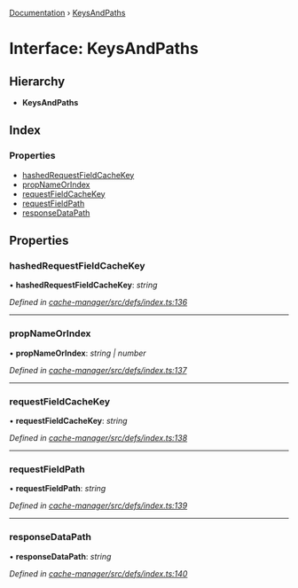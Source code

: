[Documentation](../README.md) › [KeysAndPaths](keysandpaths.md)

# Interface: KeysAndPaths

## Hierarchy

* **KeysAndPaths**

## Index

### Properties

* [hashedRequestFieldCacheKey](keysandpaths.md#hashedrequestfieldcachekey)
* [propNameOrIndex](keysandpaths.md#propnameorindex)
* [requestFieldCacheKey](keysandpaths.md#requestfieldcachekey)
* [requestFieldPath](keysandpaths.md#requestfieldpath)
* [responseDataPath](keysandpaths.md#responsedatapath)

## Properties

###  hashedRequestFieldCacheKey

• **hashedRequestFieldCacheKey**: *string*

*Defined in [cache-manager/src/defs/index.ts:136](https://github.com/badbatch/graphql-box/blob/1dcbc7d/packages/cache-manager/src/defs/index.ts#L136)*

___

###  propNameOrIndex

• **propNameOrIndex**: *string | number*

*Defined in [cache-manager/src/defs/index.ts:137](https://github.com/badbatch/graphql-box/blob/1dcbc7d/packages/cache-manager/src/defs/index.ts#L137)*

___

###  requestFieldCacheKey

• **requestFieldCacheKey**: *string*

*Defined in [cache-manager/src/defs/index.ts:138](https://github.com/badbatch/graphql-box/blob/1dcbc7d/packages/cache-manager/src/defs/index.ts#L138)*

___

###  requestFieldPath

• **requestFieldPath**: *string*

*Defined in [cache-manager/src/defs/index.ts:139](https://github.com/badbatch/graphql-box/blob/1dcbc7d/packages/cache-manager/src/defs/index.ts#L139)*

___

###  responseDataPath

• **responseDataPath**: *string*

*Defined in [cache-manager/src/defs/index.ts:140](https://github.com/badbatch/graphql-box/blob/1dcbc7d/packages/cache-manager/src/defs/index.ts#L140)*

